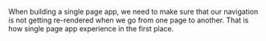  When building a single page app, we need to make sure that our navigation is not getting re-rendered when we go from one page to another. That is how single page app experience in the first place.

